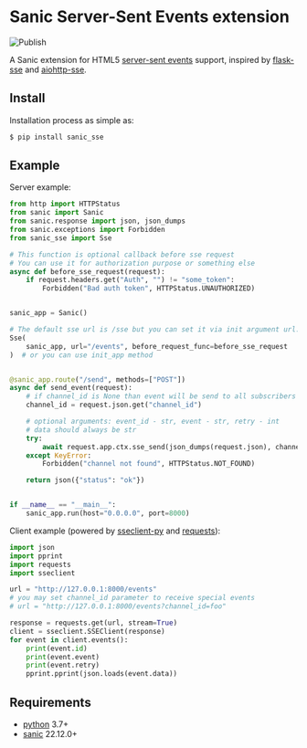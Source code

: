 # Sanic Server-Sent Events extension

![Publish](https://github.com/inn0kenty/sanic_sse/workflows/Publish/badge.svg)

A Sanic extension for HTML5 [server-sent events](https://developer.mozilla.org/en-US/docs/Web/API/Server-sent_events) support, inspired by [flask-sse](https://github.com/singingwolfboy/flask-sse) and [aiohttp-sse](https://github.com/aio-libs/aiohttp-sse).

## Install

Installation process as simple as:

```bash
$ pip install sanic_sse
```

## Example

Server example:

```python
from http import HTTPStatus
from sanic import Sanic
from sanic.response import json, json_dumps
from sanic.exceptions import Forbidden
from sanic_sse import Sse

# This function is optional callback before sse request
# You can use it for authorization purpose or something else
async def before_sse_request(request):
    if request.headers.get("Auth", "") != "some_token":
        Forbidden("Bad auth token", HTTPStatus.UNAUTHORIZED)


sanic_app = Sanic()

# The default sse url is /sse but you can set it via init argument url.
Sse(
    sanic_app, url="/events", before_request_func=before_sse_request
)  # or you can use init_app method


@sanic_app.route("/send", methods=["POST"])
async def send_event(request):
    # if channel_id is None than event will be send to all subscribers
    channel_id = request.json.get("channel_id")

    # optional arguments: event_id - str, event - str, retry - int
    # data should always be str
    try:
        await request.app.ctx.sse_send(json_dumps(request.json), channel_id=channel_id)
    except KeyError:
        Forbidden("channel not found", HTTPStatus.NOT_FOUND)

    return json({"status": "ok"})


if __name__ == "__main__":
    sanic_app.run(host="0.0.0.0", port=8000)
```

Client example (powered by [sseclient-py](https://github.com/mpetazzoni/sseclient) and [requests](https://github.com/requests/requests)):

```python
import json
import pprint
import requests
import sseclient

url = "http://127.0.0.1:8000/events"
# you may set channel_id parameter to receive special events
# url = "http://127.0.0.1:8000/events?channel_id=foo"

response = requests.get(url, stream=True)
client = sseclient.SSEClient(response)
for event in client.events():
    print(event.id)
    print(event.event)
    print(event.retry)
    pprint.pprint(json.loads(event.data))
```

## Requirements

- [python](https://www.python.org/) 3.7+
- [sanic](https://github.com/channelcat/sanic) 22.12.0+
